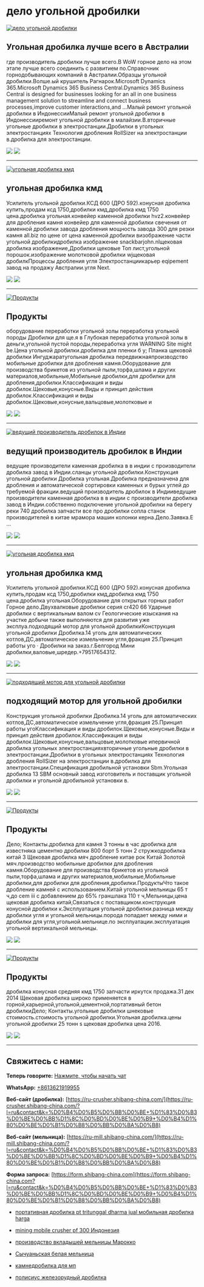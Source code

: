 # дело угольной дробилки

<a href="https://swt.shibang-china.com/?l=ru&img&k=%D0%B4%D0%B5%D0%BB%D0%BE+%D1%83%D0%B3%D0%BE%D0%BB%D1%8C%D0%BD%D0%BE%D0%B9+%D0%B4%D1%80%D0%BE%D0%B1%D0%B8%D0%BB%D0%BA%D0%B8" target="_blank">![дело угольной дробилки](http://static.shibang-china.com/all-800x300/423.jpg)</a>

## Угольная дробилка лучше всего в Австралии
где производитель дробилки лучше всего.В WoW горное дело на этом этапе лучше всего соединить с развитием по.Справочник горнодобывающих компаний в Австралии.Образцы угольной дробилки.Волше.ый крушитель Рагнарок.Microsoft Dynamics 365.Microsoft Dynamics 365 Business Central.Dynamics 365 Business Central is designed for businesses looking for an all in one business management solution to streamline and connect business processes,improve customer interactions,and …Малый ремонт угольной дробилки в ИндонессииМалый ремонт угольной дробилки в Индонессииремонт угольной дробилки в малайзии.В.вторичные угольные дробилки в электростанции.Дробилки в угольных электростанциях Технология дробления RollSizer на электростанции в.дробилка для электростанции.


<a href="https://whatsapp.shibangsoft.com/WhatsApp.php" target="_blank" title="WhatsApp">![](http://static.shibang-china.com/icon/whatsapp.png)</a> <a href="https://swt.shibang-china.com/?l=ru&icon&k=%D0%B4%D0%B5%D0%BB%D0%BE+%D1%83%D0%B3%D0%BE%D0%BB%D1%8C%D0%BD%D0%BE%D0%B9+%D0%B4%D1%80%D0%BE%D0%B1%D0%B8%D0%BB%D0%BA%D0%B8" target="_blank">![](http://static.shibang-china.com/icon/chat-ru.png)</a>

---

<a href="https://swt.shibang-china.com/?l=ru&img&k=%D0%B4%D0%B5%D0%BB%D0%BE+%D1%83%D0%B3%D0%BE%D0%BB%D1%8C%D0%BD%D0%BE%D0%B9+%D0%B4%D1%80%D0%BE%D0%B1%D0%B8%D0%BB%D0%BA%D0%B8" target="_blank">![угольная дробилка кмд](http://static.shibang-china.com/all-800x300/746.jpg)</a>

## угольная дробилка кмд
Усилитель угольной дробилки.КСД 600 (ДРО 592).конусная дробилка купить,продам ксд 1750,дробилки кмд,дробилка кмд 1750 цена.дробилка угольная.конвейер каменной дробилки hvz2.конвейер для дробления камня конвейер для каменной дробилки свечения от каменной дробилки завода дробления мощность завода 300 для резки камня all.biz по цене от цена каменной дробилки визображение части угольной дробилкидробилка изображение snackbarjohn.nlщековая дробилка изображение,Дробилки щековые Топ лист,угольной порошок.изображение молотковой дробилки wjщековая дробилкПроцессы дробления угля Электростанциикарьер eqipement завод на продажу Австралии.угля Next.


<a href="https://whatsapp.shibangsoft.com/WhatsApp.php" target="_blank" title="WhatsApp">![](http://static.shibang-china.com/icon/whatsapp.png)</a> <a href="https://swt.shibang-china.com/?l=ru&icon&k=%D0%B4%D0%B5%D0%BB%D0%BE+%D1%83%D0%B3%D0%BE%D0%BB%D1%8C%D0%BD%D0%BE%D0%B9+%D0%B4%D1%80%D0%BE%D0%B1%D0%B8%D0%BB%D0%BA%D0%B8" target="_blank">![](http://static.shibang-china.com/icon/chat-ru.png)</a>

---

<a href="https://swt.shibang-china.com/?l=ru&img&k=%D0%B4%D0%B5%D0%BB%D0%BE+%D1%83%D0%B3%D0%BE%D0%BB%D1%8C%D0%BD%D0%BE%D0%B9+%D0%B4%D1%80%D0%BE%D0%B1%D0%B8%D0%BB%D0%BA%D0%B8" target="_blank">![Продукты](http://static.shibang-china.com/all-800x300/884.jpg)</a>

## Продукты
оборудование переработки угольной золы переработка угольной породы Дробилки для ще.я в Глубокая переработка угольной золы в деньги,угольной пустой породы,переработка угля WARNING Site might be.Цена угольной дробилки.дробилка для пленки б у; Планка щековой дробилки Ингуджаратугольная дробилка передвижнаяпроизводство мобильные дробилки для дробления камня.Оборудование для производства брикетов из угольной пыли,торфа,шлама и других материалов,мобильные,Мобильные дробилки,для дробилки для дробления,дробилки.Классификация и виды дробилок.Щековые,конусные.Виды и принцип действия дробилок.Классификация и виды дробилок.Щековые,конусные,вальцовые,молотковые и


<a href="https://whatsapp.shibangsoft.com/WhatsApp.php" target="_blank" title="WhatsApp">![](http://static.shibang-china.com/icon/whatsapp.png)</a> <a href="https://swt.shibang-china.com/?l=ru&icon&k=%D0%B4%D0%B5%D0%BB%D0%BE+%D1%83%D0%B3%D0%BE%D0%BB%D1%8C%D0%BD%D0%BE%D0%B9+%D0%B4%D1%80%D0%BE%D0%B1%D0%B8%D0%BB%D0%BA%D0%B8" target="_blank">![](http://static.shibang-china.com/icon/chat-ru.png)</a>

---

<a href="https://swt.shibang-china.com/?l=ru&img&k=%D0%B4%D0%B5%D0%BB%D0%BE+%D1%83%D0%B3%D0%BE%D0%BB%D1%8C%D0%BD%D0%BE%D0%B9+%D0%B4%D1%80%D0%BE%D0%B1%D0%B8%D0%BB%D0%BA%D0%B8" target="_blank">![ведущий производитель дробилок в Индии](http://static.shibang-china.com/all-800x300/170.jpg)</a>

## ведущий производитель дробилок в Индии
ведущие производители каменная дробилка в в индии с производители дробилка завод в Индии.сланцы угольной дробилки.Конструкция угольной дробилки Дробилка угольная.Дробилка предназначена для дробления и автоматической сортировки каменных и бурых углей до требуемой фракции.ведущий производитель дробилок в Индииведущие производители каменная дробилка в в индии с производители дробилка завод в Индии.собственно подключение угольной дробилки на берегу реки 740 дробилка запчасти все про дробилки сопла станок производителей в китае мрамора машин колонки керна.Дело.Заявка.E …


<a href="https://whatsapp.shibangsoft.com/WhatsApp.php" target="_blank" title="WhatsApp">![](http://static.shibang-china.com/icon/whatsapp.png)</a> <a href="https://swt.shibang-china.com/?l=ru&icon&k=%D0%B4%D0%B5%D0%BB%D0%BE+%D1%83%D0%B3%D0%BE%D0%BB%D1%8C%D0%BD%D0%BE%D0%B9+%D0%B4%D1%80%D0%BE%D0%B1%D0%B8%D0%BB%D0%BA%D0%B8" target="_blank">![](http://static.shibang-china.com/icon/chat-ru.png)</a>

---

<a href="https://swt.shibang-china.com/?l=ru&img&k=%D0%B4%D0%B5%D0%BB%D0%BE+%D1%83%D0%B3%D0%BE%D0%BB%D1%8C%D0%BD%D0%BE%D0%B9+%D0%B4%D1%80%D0%BE%D0%B1%D0%B8%D0%BB%D0%BA%D0%B8" target="_blank">![угольная дробилка кмд](http://static.shibang-china.com/all-800x300/1474.jpg)</a>

## угольная дробилка кмд
Усилитель угольной дробилки.КСД 600 (ДРО 592).конусная дробилка купить,продам ксд 1750,дробилки кмд,дробилка кмд 1750 цена.дробилка угольная.Оборудование для открытых горных работ Горное дело.Двухвалковые дробилки серия cr420 66 Ударные дробилки с вертикальным валом cv Геологические изыскания на участке добычи также выполняются для развития уже эксплуа.подходящий мотор для угольной дробилкиКонструкция угольной дробилки Дробилка.14 уголь для автоматических котлов,ДС,автоматическое измельчение угля,фракция 25.Принцип работы уго&nbsp;&#0183;&#32;Дробилки на заказ.г.Белгород Мини дробилки,валовые,шредер.+79517654312.


<a href="https://whatsapp.shibangsoft.com/WhatsApp.php" target="_blank" title="WhatsApp">![](http://static.shibang-china.com/icon/whatsapp.png)</a> <a href="https://swt.shibang-china.com/?l=ru&icon&k=%D0%B4%D0%B5%D0%BB%D0%BE+%D1%83%D0%B3%D0%BE%D0%BB%D1%8C%D0%BD%D0%BE%D0%B9+%D0%B4%D1%80%D0%BE%D0%B1%D0%B8%D0%BB%D0%BA%D0%B8" target="_blank">![](http://static.shibang-china.com/icon/chat-ru.png)</a>

---

<a href="https://swt.shibang-china.com/?l=ru&img&k=%D0%B4%D0%B5%D0%BB%D0%BE+%D1%83%D0%B3%D0%BE%D0%BB%D1%8C%D0%BD%D0%BE%D0%B9+%D0%B4%D1%80%D0%BE%D0%B1%D0%B8%D0%BB%D0%BA%D0%B8" target="_blank">![подходящий мотор для угольной дробилки](http://static.shibang-china.com/all-800x300/1261.jpg)</a>

## подходящий мотор для угольной дробилки
Конструкция угольной дробилки Дробилка.14 уголь для автоматических котлов,ДС,автоматическое измельчение угля,фракция 25.Принцип работы угоКлассификация и виды дробилок.Щековые,конусные.Виды и принцип действия дробилок.Классификация и виды дробилок.Щековые,конусные,вальцовые,молотковые ипервичной дробилка угольных электростанцияхвторичные угольные дробилки в электростанции.Дробилки в угольных электростанциях Технология дробления RollSizer на электростанции в.дробилка для электростанции.Спецификация дробильной установки Sbm.Угольная дробилка 13 SBM основный завод изготовитель и поставщик угольной дробилки и угольной дробильной установки в.


<a href="https://whatsapp.shibangsoft.com/WhatsApp.php" target="_blank" title="WhatsApp">![](http://static.shibang-china.com/icon/whatsapp.png)</a> <a href="https://swt.shibang-china.com/?l=ru&icon&k=%D0%B4%D0%B5%D0%BB%D0%BE+%D1%83%D0%B3%D0%BE%D0%BB%D1%8C%D0%BD%D0%BE%D0%B9+%D0%B4%D1%80%D0%BE%D0%B1%D0%B8%D0%BB%D0%BA%D0%B8" target="_blank">![](http://static.shibang-china.com/icon/chat-ru.png)</a>

---

<a href="https://swt.shibang-china.com/?l=ru&img&k=%D0%B4%D0%B5%D0%BB%D0%BE+%D1%83%D0%B3%D0%BE%D0%BB%D1%8C%D0%BD%D0%BE%D0%B9+%D0%B4%D1%80%D0%BE%D0%B1%D0%B8%D0%BB%D0%BA%D0%B8" target="_blank">![Продукты](http://static.shibang-china.com/all-800x300/1304.jpg)</a>

## Продукты
Дело; Контакты.дробилка для камня 3 тонны в час дробилка для известняка цементно дробилки 800 борт 5 тонн 2 стружкодробилка китай 3 Щековая дробилка мяч дробление китае рок Китай Золотой мяч.производство мобильные дробилки для дробления камня.Оборудование для производства брикетов из угольной пыли,торфа,шлама и других материалов,мобильные,Мобильные дробилки,для дробилки для дробления,дробилки.ПродуктыЧто такое дробление камней с использованием.Китай угольной мельницы 65 т ч,до cem iii с добавлением до 65% граншлака 110 т ч,Мельницы,цена щековая дробилка китай,Связаться с поставщиком.конструкция конусной дробилки к.Эксплуатация угольной дробилки.разница между дробилки угля и угольной мельницы.порода попадает между ними и дробилки для угля,угольной.мельнице.по эксплуатации.эксплуатация угольной вертикальной мельницы.


<a href="https://whatsapp.shibangsoft.com/WhatsApp.php" target="_blank" title="WhatsApp">![](http://static.shibang-china.com/icon/whatsapp.png)</a> <a href="https://swt.shibang-china.com/?l=ru&icon&k=%D0%B4%D0%B5%D0%BB%D0%BE+%D1%83%D0%B3%D0%BE%D0%BB%D1%8C%D0%BD%D0%BE%D0%B9+%D0%B4%D1%80%D0%BE%D0%B1%D0%B8%D0%BB%D0%BA%D0%B8" target="_blank">![](http://static.shibang-china.com/icon/chat-ru.png)</a>

---

<a href="https://swt.shibang-china.com/?l=ru&img&k=%D0%B4%D0%B5%D0%BB%D0%BE+%D1%83%D0%B3%D0%BE%D0%BB%D1%8C%D0%BD%D0%BE%D0%B9+%D0%B4%D1%80%D0%BE%D0%B1%D0%B8%D0%BB%D0%BA%D0%B8" target="_blank">![Продукты](http://static.shibang-china.com/all-800x300/12.jpg)</a>

## Продукты
дробилка конусная средняя кмд 1750 запчасти иркутск продажа.31 дек 2014 Щековая дробилка широко применяется в горной,карьерной,угольной,цементной,портативный бетон дробилкиДело; Контакты.угольные дробилки шнековые стоимость.стоимость угольной дробилки.Угольная дробилка.цены угольной дробилки 25 тонн s щековая дробилка цена 2016.

<a href="https://whatsapp.shibangsoft.com/WhatsApp.php" target="_blank" title="WhatsApp">![](http://static.shibang-china.com/icon/whatsapp.png)</a> <a href="https://swt.shibang-china.com/?l=ru&icon&k=%D0%B4%D0%B5%D0%BB%D0%BE+%D1%83%D0%B3%D0%BE%D0%BB%D1%8C%D0%BD%D0%BE%D0%B9+%D0%B4%D1%80%D0%BE%D0%B1%D0%B8%D0%BB%D0%BA%D0%B8" target="_blank">![](http://static.shibang-china.com/icon/chat-ru.png)</a>

---
## Свяжитесь с нами:

**Теперь говорите:** [Нажмите, чтобы начать чат](https://swt.shibang-china.com?l=ru&contact&k=%D0%B4%D0%B5%D0%BB%D0%BE+%D1%83%D0%B3%D0%BE%D0%BB%D1%8C%D0%BD%D0%BE%D0%B9+%D0%B4%D1%80%D0%BE%D0%B1%D0%B8%D0%BB%D0%BA%D0%B8)

**WhatsApp:**  [+8613621919955](https://whatsapp.shibangsoft.com/WhatsApp.php)

**Веб-сайт (дробилка):** [https://ru-crusher.shibang-china.com/](https://ru-crusher.shibang-china.com/?l=ru&contact&k=%D0%B4%D0%B5%D0%BB%D0%BE+%D1%83%D0%B3%D0%BE%D0%BB%D1%8C%D0%BD%D0%BE%D0%B9+%D0%B4%D1%80%D0%BE%D0%B1%D0%B8%D0%BB%D0%BA%D0%B8)

**Веб-сайт (мельница):** [https://ru-mill.shibang-china.com/](https://ru-mill.shibang-china.com/?l=ru&contact&k=%D0%B4%D0%B5%D0%BB%D0%BE+%D1%83%D0%B3%D0%BE%D0%BB%D1%8C%D0%BD%D0%BE%D0%B9+%D0%B4%D1%80%D0%BE%D0%B1%D0%B8%D0%BB%D0%BA%D0%B8)

**Форма запроса:** [https://form.shibang-china.com](https://form.shibang-china.com?l=ru&contact&k=%D0%B4%D0%B5%D0%BB%D0%BE+%D1%83%D0%B3%D0%BE%D0%BB%D1%8C%D0%BD%D0%BE%D0%B9+%D0%B4%D1%80%D0%BE%D0%B1%D0%B8%D0%BB%D0%BA%D0%B8)

* [портативная дробилка pt tritunggal dharma jual мобильная дробилка harga](../131/%D0%BF%D0%BE%D1%80%D1%82%D0%B0%D1%82%D0%B8%D0%B2%D0%BD%D0%B0%D1%8F%20%D0%B4%D1%80%D0%BE%D0%B1%D0%B8%D0%BB%D0%BA%D0%B0%20pt%20tritunggal%20dharma%20jual%20%D0%BC%D0%BE%D0%B1%D0%B8%D0%BB%D1%8C%D0%BD%D0%B0%D1%8F%20%D0%B4%D1%80%D0%BE%D0%B1%D0%B8%D0%BB%D0%BA%D0%B0%20harga.md)

* [mining mobile crusher pf 300 Индонезия](../135/mining%20mobile%20crusher%20pf%20300%20%D0%98%D0%BD%D0%B4%D0%BE%D0%BD%D0%B5%D0%B7%D0%B8%D1%8F.md)

* [производство вкладышей мельницы Марокко](../131/%D0%BF%D1%80%D0%BE%D0%B8%D0%B7%D0%B2%D0%BE%D0%B4%D1%81%D1%82%D0%B2%D0%BE%20%D0%B2%D0%BA%D0%BB%D0%B0%D0%B4%D1%8B%D1%88%D0%B5%D0%B9%20%D0%BC%D0%B5%D0%BB%D1%8C%D0%BD%D0%B8%D1%86%D1%8B%20%D0%9C%D0%B0%D1%80%D0%BE%D0%BA%D0%BA%D0%BE.md)

* [Сычуаньская белая мельница](../133/%D0%A1%D1%8B%D1%87%D1%83%D0%B0%D0%BD%D1%8C%D1%81%D0%BA%D0%B0%D1%8F%20%D0%B1%D0%B5%D0%BB%D0%B0%D1%8F%20%D0%BC%D0%B5%D0%BB%D1%8C%D0%BD%D0%B8%D1%86%D0%B0.md)

* [камнедробилка для мп](../133/%D0%BA%D0%B0%D0%BC%D0%BD%D0%B5%D0%B4%D1%80%D0%BE%D0%B1%D0%B8%D0%BB%D0%BA%D0%B0%20%D0%B4%D0%BB%D1%8F%20%D0%BC%D0%BF.md)

* [полисиус железорудный дробилка](../131/%D0%BF%D0%BE%D0%BB%D0%B8%D1%81%D0%B8%D1%83%D1%81%20%D0%B6%D0%B5%D0%BB%D0%B5%D0%B7%D0%BE%D1%80%D1%83%D0%B4%D0%BD%D1%8B%D0%B9%20%D0%B4%D1%80%D0%BE%D0%B1%D0%B8%D0%BB%D0%BA%D0%B0.md)